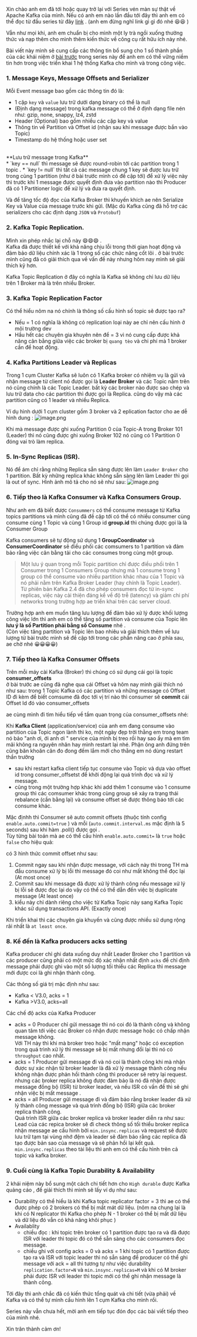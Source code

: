 Xin chào anh em đã tới hoặc quay trở lại với Series vén màn sự thật về Apache Kafka của mình.  Nếu có anh em nào lần đầu tới đây thì anh em có thể đọc từ đầu series từ đây [link](https://viblo.asia/s/series-ven-man-su-that-ve-apache-kafka-PAoJe8vN41j) .  (anh em đừng nghĩ link gì gì đó nhé 😆😆 ) <br>

Vẫn như mọi khi, anh em chuẩn bị cho mình một ly trà ngồi xuống thưởng thức và nạp thêm cho mình thêm kiến thức về công cụ rất hữu ích này nhé.  <br>

Bài viết này mình sẽ  cung cấp các thông tin  bổ sung cho 1 số thành phần của các khái niệm ở  [bài trước](https://viblo.asia/p/kafka-nhung-khai-niem-thuat-ngu-va-giai-thich-ve-nhung-thu-ma-kafka-co-the-lam-duoc-MkNLrZ9wLgA) trong series này để anh em có thể vững niềm tin hơn trong việc triển khai 1 hệ thống Kafka cho mình và trong công việc.  <br>

### 1. Message Keys, Message Offsets and Serializer  <br>

Mỗi Event message bao gồm các thông tin đó là: <br>

* 1 cặp  `key` và  `value` lưu trữ dưới dạng binary có thể là null 
* (Định dạng message) trong kafka message có thể ở định dạng file nén như: gzip, none, snappy, lz4, zstd
* Header (Optional) bao gồm nhiều các cặp key và value
* Thông tin về Partition và Offset id (nhận sau khi message được bắn vào Topic)
* Timestamp do hệ thống hoặc user set 
<br>
**Lưu trữ message trong Kafka**  <br>
* `key == null` thì message sẽ được round-robin tới các partition trong 1 topic .
* `key != null` thì tất cả các message chung 1 key sẽ được lưu trữ trong cùng 1 partition (như ở bài trước mình có đề cập tới) để xử lý việc này thì trước khi 1 message được quyết định đưa vào partition nào thì Producer đã có 1 Partitioner logic để xử lý và đưa ra quyết định.  <br>

Và để tăng tốc độ đọc của Kafka Broker thì  khuyến khích ae nên Serialize Key và Value của message trước khi gửi. (Mặc dù Kafka cũng đã hỗ trợ các serializers cho các định dạng `JSON` và `Protobuf`) <br>

### 2.  Kafka Topic Replication.

Mình xin phép nhắc lại chỗ này 😄😄😄 . <br>
Kafka đã được thiết kế  với khả năng chịu lỗi trong thời gian hoạt động và đảm bảo dữ liệu chính xác  là 1 trong số các chức năng cốt lõi .  ở bài trước mình cũng đã có giải thích qua về vấn đề này nhưng hôm nay mình sẽ giải thích kỹ hơn.  <br>

Kafka Topic Replication ở đây có nghĩa là Kafka sẽ không chỉ lưu dữ liệu trên 1 Broker mà là trên nhiều Broker. <br>

### 3.  Kafka Topic Replication Factor 
Có thể hiểu nôm na nó chính là thông số cấu hình số topic sẽ được tạo ra?

*  Nếu = 1 có nghĩa là không có replication loại này ae chỉ nên cấu hình ở môi trường dev 
*  Hầu hết các chuyên gia khuyên nên để = 3 vì nó cung cấp được khả năng cân bằng giữa việc các broker bị `quang tèo` và chi phí mà 1 broker cần để hoạt động. <br>

### 4.  Kafka Partitions Leader và Replicas 

 Trong 1 cụm Cluster Kafka sẽ luôn có 1 Kafka broker có nhiệm vụ là gửi và nhận message từ client nó được gọi là **Leader Broker**  và các Topic nằm trên nó cũng chính là các Topic Leader. bất kỳ các broker nào được sao chép và lưu trữ data cho các partition thì được gọi là Replica. 
 cũng do vậy mà các partition cũng có 1 leader và nhiều Replica. 

Ví dụ hình dưới 1 cụm cluster gồm 3 broker và 2 eplication factor cho ae dễ hình dung : 
![image.png](https://images.viblo.asia/a66ad6e5-31ab-4399-ad80-b7b01317e10a.png)

Khi mà message được ghi xuống Partition 0 của Topic-A trong Broker 101 (Leader) thì nó cũng được ghi xuống Broker 102 nó cũng có 1 Partition 0 đóng vai trò làm replica. <br>

### 5. In-Sync Replicas (ISR).

Nó để ám chỉ rằng những Replica sẵn sàng được lên làm `Leader Broker` cho 1 partition. Bất kỳ những replica khác không sẵn sàng lên làm Leader thì gọi là out of sync. 
Hình ảnh mô tả cho nó sẽ như sau: 
![image.png](https://images.viblo.asia/b9b6b0d7-fb57-4749-b7fb-95ac47a14627.png)

### 6. Tiếp theo là Kafka Consumer và Kafka Consumers Group. 

 Như anh em đã biết được `Consummers` có thể consume message từ Kafka topics partitions và mình cũng đã đề cập tới  có thể có nhiều consumer cùng consume cùng 1 Topic và cùng 1 Group id **group.id** thì chúng được gọi là là Consumer Group <br>
 

 Kafka consumers sẽ tự động sử dụng 1 **GroupCoordinator**   và  **ConsumerCoordinator**  sẽ điều phối các comsumers to 1 partition và đảm bảo rằng việc cân bằng tải cho các consumes trong cùng một group. 

>  Một lưu ý quan trọng mỗi Topic partition chỉ được điều phối trên 1 Consumer trong 1 Consumers Group nhưng mà 1 consume trong 1 group có thể consume vào nhiều partition khác nhau của 1 Topic và nó phải nằm trên Kafka Broker Leader (hay chính là Topic Leader). <br>
Từ phiên bản Kafka 2.4 đã cho phép consumers đọc từ in-sync replicas, việc này cải thiện đáng kể về độ trễ (latency) và giảm chi phí networks trong trường hợp ae triển khai trên các server cloud. 

Trường hợp anh em muốn tăng lưu lượng để đảm bảo xử lý được khối lượng công việc lớn thì anh em có thể tăng số partition và consume của Topic lên **lưu ý là số Partition phải bằng số Consume** nhé . <br>
(Còn việc tăng partition và Topic lên bao nhiêu và giải thích thêm về lưu lượng từ bài trước mình sẽ đề cập tới trong các phần nâng cao ở phía sau, ae chờ nhé  😀😀😀😀)

### 7. Tiếp theo là Kafka Consumer Offsets 

Trên mỗi máy cài Kafka (Broker) thì chúng có sử dụng cái gọi là topic **consumer_offsets**   <br>
ở bài trước ae cũng đã nghe qua cái Offset và hôm nay mình giải thích nó như sau:  trong 1 Topic Kafka  có các partition và những message có Offset ID đi kèm để biết comsume đã đọc tới vị trí nào thì consumer sẽ **commit**  cái Offset Id đó vào consumer_offsets  <br>

ae cùng mình đi tìm hiểu tiếp về tầm quan trọng của consumer_offsets nhé: 

Khi **Kafka Client** (application/service) của anh em đang consume vào partition của Topic ngon lành thì ko, một ngày đẹp trời thằng em trong team nó bảo "anh ơi, ới anh ơi " service của mình bị treo rồi hay sao ấy mà em tìm mãi không ra nguyên nhân hay mình restart lại nhé.
Phận ông anh đứng trên cũng băn khoăn cân đo đong đếm lắm mới  cho thằng em nó dùng  restart thần trưởng <br>
* sau khi restart kafka client tiếp tục consume  vào Topic và dựa vào offset id trong consumer_offsetst để khởi động lại quá trình đọc và xử lý message.  <br>
* cũng trong một trường hợp khác khi add thêm 1 consume vào 1 consume group thì  các comsumer khác trong cùng group sẽ xảy ra trạng thái rebalance (cần bằng lại) và consume offset sẽ được thông báo tới các consume khác. <br>

Mặc địnhh thì Consumer sẽ auto commit offsets (thuộc tính config `enable.auto.commit=true` )  và mỗi (`auto.commit.interval.ms` mặc định là 5 seconds) sau khi hàm .poll()  được gọi . <br>
Tùy từng bài toán mà ae có thể cấu hình `enable.auto.commit=` là `true` hoặc `false`  cho hiệu quả: 

có 3 hình thức commit offset như sau:  <br>

1.  Commit ngay sau khi nhận được message, với cách này thì trong TH mà đầu consume xử lý bị lỗi thì message đó coi như mất không thể đọc lại  (At most once)
2.  Commit sau khi message đã được xử lý thành công nếu message xử lý bị lỗi sẽ được đọc lại do vậy có thể có thể dẫn đến việc bị duplicate message (At least once)
3.  kiểu này chỉ dành riêng cho việc từ Kafka Topic này sang Kafka Topic khác sử dụng transactions API. (Exactly once) 

Khi triển khai thì các chuyên gia khuyến và cũng được nhiều sử dụng rộng rãi nhất là `at least once`. <br>

### 8. Kế đến là Kafka producers acks setting

Kafka producer chỉ ghi data xuống duy nhất Leader Broker cho 1 partition và các producer cũng phải có một mức độ xác nhận nhất định `acks` để chỉ định message phải được ghi vào một số lượng tối thiểu các Replica thì message mới được coi là ghi nhận thành công. 

Các thông số giá trị mặc định như sau:  <br>

* Kafka < V3.0, acks = 1 
* Kafka >V3.0, acks=all

Các chế độ acks của Kafka Producer <br>

*  acks = 0 Producer chỉ gửi message thì nó coi đó là thành công và không quan tâm tới việc các Broker có nhận được message hoặc có chấp nhận message không.  
Với TH này thì khi mà broker treo hoặc "mất mạng" hoặc có exception trong quá trình xử lý thì message sẽ bị mất nhưng đổi lại thì nó có `throughput` cao nhất.  <br>
*  acks = 1 Producer gửi message đi và nó coi là thành công khi mà nhận được sự xác nhận từ broker leader là đã xử lý message thành công nếu không nhận được phản hồi thành công thì producer sẽ retry lại request.  
nhưng các broker replica không được đảm bảo là nó đã nhận được message đồng bộ (ISR) từ broker leader, và nếu ISR  có vấn đề thì sẽ ghi nhận việc bị mất message . 
* acks = all Producer gửi message đi và đảm bảo rằng broker leader đã xử lý thành công message và quá trình đồng bộ (ISR) giữa các broker replica thành công.  <br>
Quá trình ISR giữa các broker replica và broker leader diễn ra như sau:
Lead của các repica broker sẽ đi check thông số tối thiểu broker replica nhận message ae cấu hình bởi  `min.insync.replicas` và request sẽ được lưu trữ tạm tại vùng nhớ đệm và leader sẽ đảm bảo rằng các replica đã tạo được bản sao của message và sẽ phản hồi lại kết quả.  <br>
 `min.insync.replicas` theo tài liệu thì anh em có thể cấu hình trên cả topic và kafka broker. 

### 9. Cuối cùng là Kafka Topic Durability & Availability

2 khái niệm này bổ sung một cách chi tiết hơn cho `High durable` được Kafka quảng cáo , để giải thích thì mình sẽ lấy ví dụ như sau: 
- Durability có thể hiểu là khi Kafka topic replicator factor = 3 thì ae có thể được phép có 2 brokers có thể bị mất mát dữ liệu. (nôm na chung lại là khi có N replicator thì  Kafka cho phép  N - 1 broker có thể bị mất dữ liệu và dữ liệu đó vẫn có khả năng khôi phục ) <br>
- Availablity  
    - chiều đọc : khi topic trên broker có 1 partition được tạo ra và đã được ISR với leader thì topic đó có thể sẵn sàng cho các consumers đọc message.
    - chiều ghi với config acks = 0 và acks = 1  khi topic có 1 partition được tạo ra và ISR với topic leader thì nó sẵn sàng để producer có thể ghi message với ack = all thì tương tự như việc durability `replication.factor=N` và `min.insync.replicas=M` và khi có M  broker phải được ISR với leader thì topic mới có thể ghi nhận message là thành công.  <br>

Tới đây thì anh chắc đã có kiến thức tổng quát và chi tiết (vừa phải) về Kafka và có thể tự mình cấu hình lên 1 cụm Kafka cho mình rồi. <br>

Series này vẫn chưa hết, mời anh em tiếp tục đón đọc các bài viết tiếp theo của mình nhé. 

Xin trân thành cảm ơn!